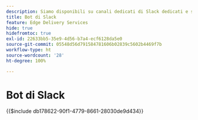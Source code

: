 ```yaml
---
description: Siamo disponibili su canali dedicati di Slack dedicati e sia il team di Adobe che il bot di Slack sono disponibili per rispondere alle tue domande.
title: Bot di Slack
feature: Edge Delivery Services
hide: true
hidefromtoc: true
exl-id: 22633bb5-35e9-4d56-b7a4-ecf6128da5e0
source-git-commit: 05548d56d791584781606b02839c5602b4469f7b
workflow-type: ht
source-wordcount: '28'
ht-degree: 100%

---
```


# Bot di Slack

{{$include db178622-90f1-4779-8661-28030de9d434}}
